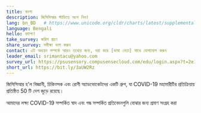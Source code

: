 ```yaml
---
title: বাংলা
description: জিসিসিআর স্টাডিতে অংশ নিন!
lang: bn_BD   # https://www.unicode.org/cldr/charts/latest/supplemental/language_territory_information.html
language: Bengali
hello: হ্যালো!
take_survey: জরিপ গ্রহণ
share_survey: সমীক্ষা ভাগ করুন
contact: এই অধ্যয়ন সম্পর্কে আরও তথ্যের জন্য, দয়া করে [ভাষা নেতা] সাথে যোগাযোগ করুন
leader_email: srimantacu@yahoo.com
survey_url: https://psusensory.compusensecloud.com/edu/login.aspx?t=2e1d6906-a8d0-4150-870f-a4a21f4433aa
short_url: https://bit.ly/3aUW2Rz
---
```

জিসিসিআর হ'ল  বিজ্ঞানী, চিকিত্সক এবং রোগী অ্যাডভোকেটদের একটি গ্রুপ, যা COVID-19 মহামারীটির প্রতিক্রিয়ায় প্রতিষ্ঠিত 50 টি দেশ জুড়ে রয়েছে। 

আমাদের লক্ষ্য COVID-19 সম্পর্কিত স্বাদ এবং গন্ধ সম্পর্কিত প্রতিবেদনগুলি বোঝার জন্য প্রমাণ সংগ্রহ করা